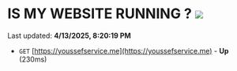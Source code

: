 # IS MY WEBSITE RUNNING ? [![](https://img.shields.io/static/v1?label=Sponsor&message=%E2%9D%A4&logo=GitHub&color=%23fe8e86)](https://github.com/sponsors/Youssef-Lehmam)

Last updated: **4/13/2025, 8:20:19 PM**

- `GET` [https://youssefservice.me](https://youssefservice.me) - **Up** (230ms)
